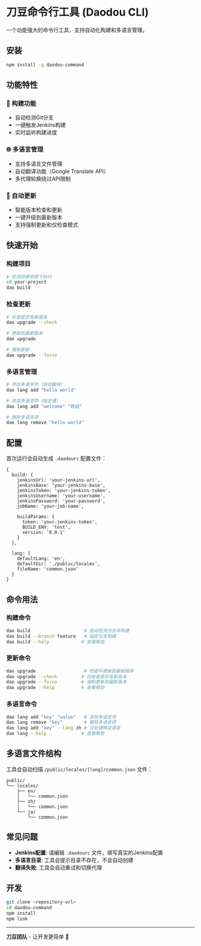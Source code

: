# 刀豆命令行工具 (Daodou CLI)

一个功能强大的命令行工具，支持自动化构建和多语言管理。

## 安装

```bash
npm install -g daodou-command
```

## 功能特性

### 🚀 构建功能
- 自动检测Git分支
- 一键触发Jenkins构建
- 实时监听构建进度

### 🌐 多语言管理
- 支持多语言文件管理
- 自动翻译功能（Google Translate API）
- 多代理轮换绕过API限制

### 🔄 自动更新
- 智能版本检查和更新
- 一键升级到最新版本
- 支持强制更新和仅检查模式

## 快速开始

### 构建项目
```bash
# 在项目根目录下执行
cd your-project
dao build
```

### 检查更新
```bash
# 检查是否有新版本
dao upgrade --check

# 更新到最新版本
dao upgrade

# 强制更新
dao upgrade --force
```

### 多语言管理
```bash
# 添加多语言项（自动翻译）
dao lang add "hello world"

# 添加多语言项（指定值）
dao lang add "welcome" "欢迎"

# 删除多语言项
dao lang remove "hello world"
```

## 配置

首次运行会自动生成 `.daodourc` 配置文件：

```json5
{
  build: {
    jenkinsUrl: 'your-jenkins-url',
    jenkinsBase: 'your-jenkins-base',
    jenkinsToken: 'your-jenkins-token',
    jenkinsUsername: 'your-username',
    jenkinsPassword: 'your-password',
    jobName: 'your-job-name',

    buildParams: {
      token: 'your-jenkins-token',
      BUILD_ENV: 'test',
      version: '0.0.1'
    }
  },
  
  lang: {
    defaultLang: 'en',
    defaultDir: './public/locales',
    fileName: 'common.json'
  }
}
```

## 命令用法

### 构建命令
```bash
dao build                    # 自动检测分支并构建
dao build --branch feature   # 指定分支构建
dao build --help            # 查看帮助
```

### 更新命令
```bash
dao upgrade                  # 检查并更新到最新版本
dao upgrade --check         # 仅检查是否有新版本
dao upgrade --force         # 强制更新到最新版本
dao upgrade --help          # 查看帮助
```

### 多语言命令
```bash
dao lang add "key" "value"   # 添加多语言项
dao lang remove "key"        # 删除多语言项
dao lang add "key" --lang zh # 只处理特定语言
dao lang --help             # 查看帮助
```

## 多语言文件结构

工具会自动扫描 `/public/locales/[lang]/common.json` 文件：

```
public/
└── locales/
    ├── en/
    │   └── common.json
    ├── zh/
    │   └── common.json
    └── ja/
        └── common.json
```

## 常见问题

- **Jenkins配置**: 请编辑 `.daodourc` 文件，填写真实的Jenkins配置
- **多语言目录**: 工具会提示目录不存在，不会自动创建
- **翻译失败**: 工具会自动重试和切换代理

## 开发

```bash
git clone <repository-url>
cd daodou-command
npm install
npm link
```

---

**刀豆团队** - 让开发更简单 🚀